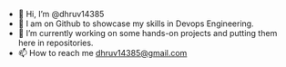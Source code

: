 - 👋 Hi, I’m @dhruv14385
- 👀 I am on Github to showcase my skills in Devops Engineering.  
- 🌱 I’m currently working on some hands-on projects and putting them here in repositories.
- 📫 How to reach me dhruv14385@gmail.com

<!---
dhruv14385/dhruv14385 is a ✨ special ✨ repository because its `README.md` (this file) appears on your GitHub profile.
You can click the Preview link to take a look at your changes.
--->
